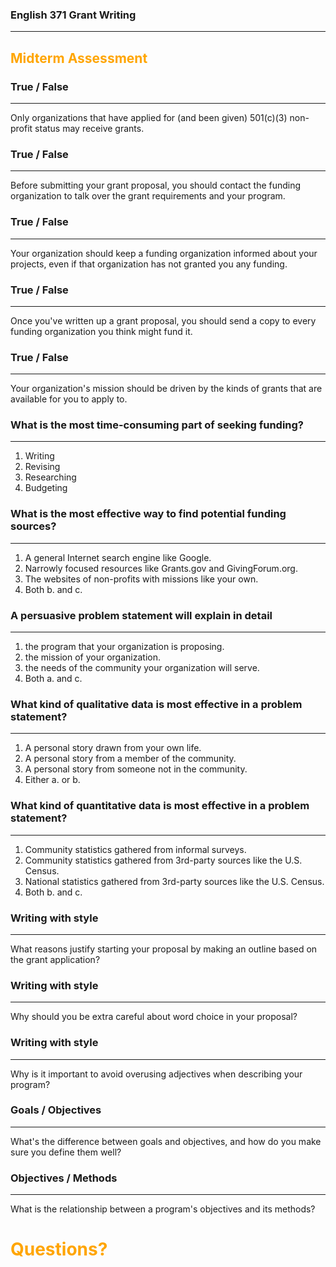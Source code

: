 ### English 371 Grant Writing

---

## <span style="color: orange;">Midterm Assessment</span>



### True / False
---
Only organizations that have applied for (and been given) 501(c)(3) non-profit status may receive grants.



### True / False
---
Before submitting your grant proposal, you should contact the funding organization to talk over the grant requirements and your program.



### True / False
---
Your organization should keep a funding organization informed about your projects, even if that organization has not granted you any funding.



### True / False
---
Once you've written up a grant proposal, you should send a copy to every funding organization you think might fund it. 



### True / False
---
Your organization's mission should be driven by the kinds of grants that are available for you to apply to.



### What is the most time-consuming part of seeking funding?
---

1.	Writing
2.	Revising
3.	Researching
4.	Budgeting



### What is the most effective way to find potential funding sources?
---
1. A general Internet search engine like Google.
2. Narrowly focused resources like Grants.gov and GivingForum.org.
3. The websites of non-profits with missions like your own.
4. Both b. and c.



### A persuasive problem statement will explain in detail
---

1. the program that your organization is proposing.
2. the mission of your organization.
3. the needs of the community your organization will serve.
4. Both a. and c.



### What kind of qualitative data is most effective in a problem statement?
---

1. A personal story drawn from your own life.
2. A personal story from a member of the community.
3. A personal story from someone not in the community.
4. Either a. or b.



### What kind of quantitative data is most effective in a problem statement?
---

1. Community statistics gathered from informal surveys.
2. Community statistics gathered from 3rd-party sources like the U.S. Census.
3. National statistics gathered from 3rd-party sources like the U.S. Census.
4. Both b. and c.



### Writing with style
---
What reasons justify starting your proposal by making an outline based on the grant application?




### Writing with style
---
Why should you be extra careful about word choice in your proposal?




### Writing with style
---
Why is it important to avoid overusing adjectives when describing your program?



### Goals / Objectives
---
What's the difference between goals and objectives, and how do you make sure you define them well?



### Objectives / Methods
---
What is the relationship between a program's objectives and its methods?




# <span style="color: orange;">Questions?</span>